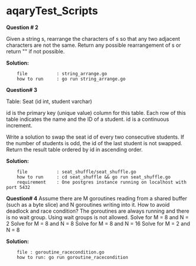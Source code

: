 # aqaryTest_Scripts

**Question # 2**

Given a string s, rearrange the characters of s so that any two adjacent characters are not the same.
Return any possible rearrangement of s or return "" if not possible.

**Solution:**
```
    file           : string_arrange.go
    how to run     : go run string_arrange.go
```

**Question# 3**

Table: Seat (id int, student varchar)

id is the primary key (unique value) column for this table.
Each row of this table indicates the name and the ID of a student.
id is a continuous increment.

Write a solution to swap the seat id of every two consecutive students. If the number of students is odd,
the id of the last student is not swapped.
Return the result table ordered by id in ascending order.

**Solution:** 
```
    file           : seat_shuffle/seat_shuffle.go
    how to run     : cd seat_shuffle && go run seat_shuffle.go
    requirement    : One postgres instance running on localhost with port 5432
```

**Question# 4**
Assume there are M goroutines reading from a shared buffer (such as a byte slice) and N goroutines
writing into it. How to avoid deadlock and race condition? The goroutines are always running and there
is no wait group. Using wait groups is not allowed.
Solve for M = 8 and N = 2
Solve for M = 8 and N = 8
Solve for M = 8 and N = 16
Solve for M = 2 and N = 8

**Solution:**
```
    file : goroutine_racecondition.go
    how to run: go run goroutine_racecondition
```
